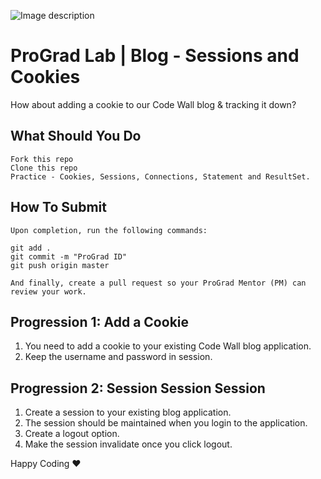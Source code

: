 ![Image description](https://i1.faceprep.in/ProGrad/face-logo-resized.png)

# ProGrad Lab | Blog - Sessions and Cookies

How about adding a cookie to our Code Wall blog & tracking it down?

## What Should You Do
```
Fork this repo
Clone this repo
Practice - Cookies, Sessions, Connections, Statement and ResultSet.
```

## How To Submit
```
Upon completion, run the following commands:

git add .
git commit -m "ProGrad ID"
git push origin master

And finally, create a pull request so your ProGrad Mentor (PM) can review your work.
```

## Progression 1: Add a Cookie
1. You need to add a cookie to your existing Code Wall blog application.
2. Keep the username and password in session.

## Progression 2: Session Session Session
1. Create a session to your existing blog application.
2. The session should be maintained when you login to the application.
3. Create a logout option.
4. Make the session invalidate once you click logout.

Happy Coding ❤️
